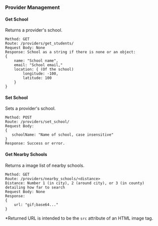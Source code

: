 ### Provider Management

#### Get School
Returns a provider's school.
```
Method: GET
Route: /providers/get_students/
Request Body: None
Response: School as a string if there is none or an object:
{
    name: "School name",
    email: "School email,"
    location: { (Of the school)
        longitude: -100,
        latitude: 100
    }
}
```

#### Set School
Sets a provider's school.
```
Method: POST
Route: /providers/set_school/
Request Body: 
{
   schoolName: "Name of school, case insensitive"
}
Response: Success or error.
```

#### Get Nearby Schools
Returns a image list of nearby schools.
```
Method: GET
Route: /providers/nearby_schools/<distance>
Distance: Number 1 (in city), 2 (around city), or 3 (in county) detailing how far to search
Request Body: None
Response:
{
    url: "gif;base64..."
}
```
*Returned URL is intended to be the `src` attribute of an HTML image tag.